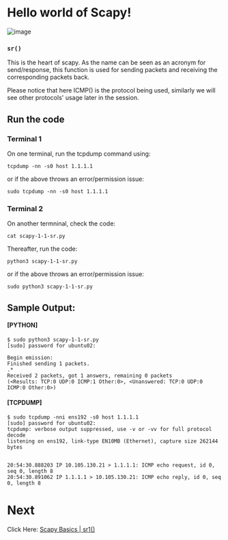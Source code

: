# Hello world of Scapy!


![image](https://user-images.githubusercontent.com/17419002/171995490-aa393b55-b0c8-4003-a0ea-b1fcbfa49809.png)


### `sr()`

This is the heart of scapy. As the name can be seen as an acronym for send/response, this function is used for  sending packets and receiving the corresponding packets back.

Please notice that here ICMP() is the protocol being used, similarly we will see other protocols' usage later in the session.

## Run the code

### Terminal 1
On one terminal, run the tcpdump command using:

```
tcpdump -nn -s0 host 1.1.1.1
```

or if the above throws an error/permission issue:

```
sudo tcpdump -nn -s0 host 1.1.1.1
```

### Terminal 2

On another termninal, check the code:

```
cat scapy-1-1-sr.py
```

Thereafter, run the code:

```
python3 scapy-1-1-sr.py
```

or if the above throws an error/permission issue:

```
sudo python3 scapy-1-1-sr.py
```


## Sample Output:


#### [PYTHON]
```
$ sudo python3 scapy-1-1-sr.py
[sudo] password for ubuntu02:

Begin emission:
Finished sending 1 packets.
.*
Received 2 packets, got 1 answers, remaining 0 packets
(<Results: TCP:0 UDP:0 ICMP:1 Other:0>, <Unanswered: TCP:0 UDP:0 ICMP:0 Other:0>)
```


#### [TCPDUMP]

```
$ sudo tcpdump -nni ens192 -s0 host 1.1.1.1
[sudo] password for ubuntu02:
tcpdump: verbose output suppressed, use -v or -vv for full protocol decode
listening on ens192, link-type EN10MB (Ethernet), capture size 262144 bytes


20:54:30.888203 IP 10.105.130.21 > 1.1.1.1: ICMP echo request, id 0, seq 0, length 8
20:54:30.891062 IP 1.1.1.1 > 10.105.130.21: ICMP echo reply, id 0, seq 0, length 8
```

# Next
Click Here: [Scapy Basics | sr1()](03-hello-world-sr1-functions.md)

